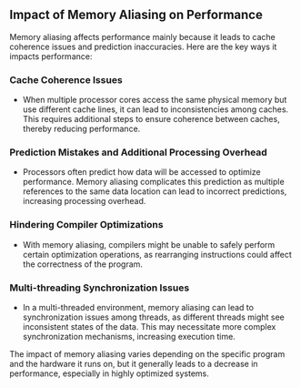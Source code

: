## Impact of Memory Aliasing on Performance

Memory aliasing affects performance mainly because it leads to cache coherence issues and prediction inaccuracies. Here are the key ways it impacts performance:

### Cache Coherence Issues
- When multiple processor cores access the same physical memory but use different cache lines, it can lead to inconsistencies among caches. This requires additional steps to ensure coherence between caches, thereby reducing performance.

### Prediction Mistakes and Additional Processing Overhead
- Processors often predict how data will be accessed to optimize performance. Memory aliasing complicates this prediction as multiple references to the same data location can lead to incorrect predictions, increasing processing overhead.

### Hindering Compiler Optimizations
- With memory aliasing, compilers might be unable to safely perform certain optimization operations, as rearranging instructions could affect the correctness of the program.

### Multi-threading Synchronization Issues
- In a multi-threaded environment, memory aliasing can lead to synchronization issues among threads, as different threads might see inconsistent states of the data. This may necessitate more complex synchronization mechanisms, increasing execution time.

The impact of memory aliasing varies depending on the specific program and the hardware it runs on, but it generally leads to a decrease in performance, especially in highly optimized systems.
